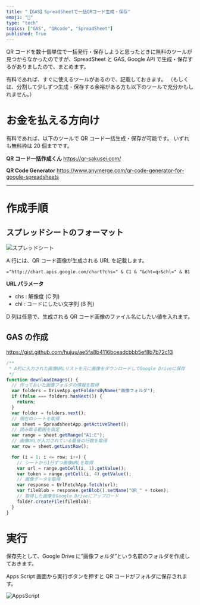 ```yaml
---
title: "【GAS】SpreadSheetで一括QRコード生成・保存"
emoji: "🏁"
type: "tech"
topics: ["GAS", "QRcode", "SpreadSheet"]
published: True
---
```


QR コードを数十個単位で一括発行・保存しようと思ったときに無料のツールが見つからなかったのですが、SpreadSheet と GAS, Google API で生成・保存するがありましたので、まとめます。

有料であれば、すぐに使えるツールがあるので、記載しておきます。
（もしくは、分割して少しずつ生成・保存する余裕がある方も以下のツールで充分かもしれません。）

# お金を払える方向け

有料であれば、以下のツールで QR コード一括生成・保存が可能です。
いずれも無料枠は 20 個までです。

**QR コード一括作成くん**
https://qr-sakusei.com/

**QR Code Generator**
https://www.anymerge.com/qr-code-generator-for-google-spreadsheets

---

# 作成手順

## スプレッドシートのフォーマット

![スプレッドシート](https://storage.googleapis.com/zenn-user-upload/7d2a04427373-20220712.png)

A 行には、QR コード画像が生成される URL を記載します。

`="http://chart.apis.google.com/chart?chs=" & C1 & "&cht=qr&chl=" & B1`

**URL パラメータ**

- chs : 解像度 (C 列)
- chl : コードにしたい文字列 (B 列)

D 列は任意で、生成される QR コード画像のファイル名にしたい値を入れます。

## GAS の作成

https://gist.github.com/hujuu/ae5fa8b4116bceadcbbb5ef8b7b72c13

```js
/**
 * A列に入力された画像URLリストを元に画像をダウンロードしてGoogle Driveに保存
 */
function downloadImages() {
  // 作っておいた画像フォルダの情報を取得
  var folders = DriveApp.getFoldersByName("画像フォルダ");
  if (false === folders.hasNext()) {
    return;
  }
  var folder = folders.next();
  // 現在のシートを取得
  var sheet = SpreadsheetApp.getActiveSheet();
  // 読み取る範囲を指定
  var range = sheet.getRange("A1:E");
  // 画像URLが入力されている最後の行数を取得
  var row = sheet.getLastRow();

  for (i = 1; i <= row; i++) {
    // シートから1行ずつ画像URLを取得
    var url = range.getCell(i, 1).getValue();
    var token = range.getCell(i, 4).getValue();
    // 画像データを取得
    var response = UrlFetchApp.fetch(url);
    var fileBlob = response.getBlob().setName("QR_" + token);
    // 取得した画像をGoogle Driveにアップロード
    folder.createFile(fileBlob);
  }
}
```

# 実行

保存先として、Google Drive に”画像フォルダ”という名前のフォルダを作成しておきます。

Apps Script 画面から実行ボタンを押すと QR コードがフォルダに保存されます。

![AppsScript](https://storage.googleapis.com/zenn-user-upload/8867151b66c5-20220712.png)
